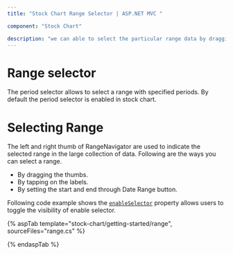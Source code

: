 ```yaml
---
title: "Stock Chart Range Selector | ASP.NET MVC "

component: "Stock Chart"

description: "we can able to select the particular range data by dragging thumbs or by tapping on the labels or by setting the start and end value properties. "
---
```


# Range selector

The period selector allows to select a range with specified periods. By default the period selector is enabled in stock chart.

# Selecting Range

The left and right thumb of RangeNavigator are used to indicate the selected range in the large collection of data. Following are the ways you can select a range.

* By dragging the thumbs.
* By tapping on the labels.
* By setting the start and end through Date Range button.

Following code example shows the [`enableSelector`](https://help.syncfusion.com/cr/aspnetcore-js2/Syncfusion.EJ2.Charts.StockChart.html#Syncfusion_EJ2_Charts_StockChart_EnableSelector) property allows users to toggle the visibility of enable selector.

{% aspTab template="stock-chart/getting-started/range", sourceFiles="range.cs" %}

{% endaspTab %}
